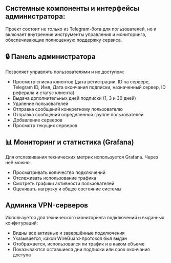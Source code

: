 ## Системные компоненты и интерфейсы администратора:

Проект состоит не только из Telegram-бота для пользователей, но и включает внутренние инструменты управления и мониторинга, обеспечивающие полноценную поддержку сервиса.

## 🔒 Панель администратора

Позволяет управлять пользователями и их доступом:
- Просмотр списка клиентов (дата регистрации, ID на сервере, Telegram ID, Имя, Дата окончания подписки, назначенный сервер, ID реферала и статус клиента)
- Выдача дополнительных дней подписки (1, 3 и 30 дней)
- Удаление пользователей
- Отправка сообщений конкретному пользователю
- Отправка сообщений определенной группе пользователей
- Добавление серверов
- Просмотр текущих серверов

## 📊 Мониторинг и статистика (Grafana)

Для отслеживания технических метрик используется Grafana. Через неё можно:
- Просматривать количество подключений
- Отслеживать использование трафика
- Смотреть графики активности пользователей
- Оценивать нагрузку и общее состояние системы

## Админка VPN-серверов

Используется для технического мониторинга подключений и выданных конфигураций:
- Видны все активные и завершённые подключения
- Указывается, какой WireGuard-протокол был выдан
- Отображается, использовался ли трафик и в каком объеме
- Показываются оставшиеся дни подписки или срок окончания доступа
